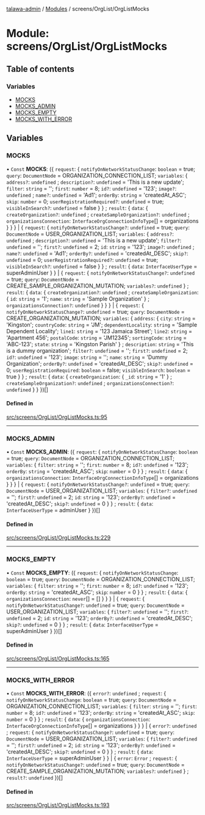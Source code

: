 [talawa-admin](../README.md) / [Modules](../modules.md) / screens/OrgList/OrgListMocks

# Module: screens/OrgList/OrgListMocks

## Table of contents

### Variables

- [MOCKS](screens_OrgList_OrgListMocks.md#mocks)
- [MOCKS\_ADMIN](screens_OrgList_OrgListMocks.md#mocks_admin)
- [MOCKS\_EMPTY](screens_OrgList_OrgListMocks.md#mocks_empty)
- [MOCKS\_WITH\_ERROR](screens_OrgList_OrgListMocks.md#mocks_with_error)

## Variables

### MOCKS

• `Const` **MOCKS**: (\{ `request`: \{ `notifyOnNetworkStatusChange`: `boolean` = true; `query`: `DocumentNode` = ORGANIZATION\_CONNECTION\_LIST; `variables`: \{ `address?`: `undefined` ; `description?`: `undefined` = 'This is a new update'; `filter`: `string` = ''; `first`: `number` = 8; `id?`: `undefined` = '123'; `image?`: `undefined` ; `name?`: `undefined` = 'Ad1'; `orderBy`: `string` = 'createdAt\_ASC'; `skip`: `number` = 0; `userRegistrationRequired?`: `undefined` = true; `visibleInSearch?`: `undefined` = false \}  \} ; `result`: \{ `data`: \{ `createOrganization?`: `undefined` ; `createSampleOrganization?`: `undefined` ; `organizationsConnection`: `InterfaceOrgConnectionInfoType`[] = organizations \}  \}  \} \| \{ `request`: \{ `notifyOnNetworkStatusChange?`: `undefined` = true; `query`: `DocumentNode` = USER\_ORGANIZATION\_LIST; `variables`: \{ `address?`: `undefined` ; `description?`: `undefined` = 'This is a new update'; `filter?`: `undefined` = ''; `first?`: `undefined` = 2; `id`: `string` = '123'; `image?`: `undefined` ; `name?`: `undefined` = 'Ad1'; `orderBy?`: `undefined` = 'createdAt\_DESC'; `skip?`: `undefined` = 0; `userRegistrationRequired?`: `undefined` = true; `visibleInSearch?`: `undefined` = false \}  \} ; `result`: \{ `data`: `InterfaceUserType` = superAdminUser \}  \} \| \{ `request`: \{ `notifyOnNetworkStatusChange?`: `undefined` = true; `query`: `DocumentNode` = CREATE\_SAMPLE\_ORGANIZATION\_MUTATION; `variables?`: `undefined`  \} ; `result`: \{ `data`: \{ `createOrganization?`: `undefined` ; `createSampleOrganization`: \{ `id`: `string` = '1'; `name`: `string` = 'Sample Organization' \} ; `organizationsConnection?`: `undefined`  \}  \}  \} \| \{ `request`: \{ `notifyOnNetworkStatusChange?`: `undefined` = true; `query`: `DocumentNode` = CREATE\_ORGANIZATION\_MUTATION; `variables`: \{ `address`: \{ `city`: `string` = 'Kingston'; `countryCode`: `string` = 'JM'; `dependentLocality`: `string` = 'Sample Dependent Locality'; `line1`: `string` = '123 Jamaica Street'; `line2`: `string` = 'Apartment 456'; `postalCode`: `string` = 'JM12345'; `sortingCode`: `string` = 'ABC-123'; `state`: `string` = 'Kingston Parish' \} ; `description`: `string` = 'This is a dummy organization'; `filter?`: `undefined` = ''; `first?`: `undefined` = 2; `id?`: `undefined` = '123'; `image`: `string` = ''; `name`: `string` = 'Dummy Organization'; `orderBy?`: `undefined` = 'createdAt\_DESC'; `skip?`: `undefined` = 0; `userRegistrationRequired`: `boolean` = false; `visibleInSearch`: `boolean` = true \}  \} ; `result`: \{ `data`: \{ `createOrganization`: \{ `_id`: `string` = '1' \} ; `createSampleOrganization?`: `undefined` ; `organizationsConnection?`: `undefined`  \}  \}  \})[]

#### Defined in

[src/screens/OrgList/OrgListMocks.ts:95](https://github.com/git-init-priyanshu/talawa-admin-clone/blob/d03f5ca/src/screens/OrgList/OrgListMocks.ts#L95)

___

### MOCKS\_ADMIN

• `Const` **MOCKS\_ADMIN**: (\{ `request`: \{ `notifyOnNetworkStatusChange`: `boolean` = true; `query`: `DocumentNode` = ORGANIZATION\_CONNECTION\_LIST; `variables`: \{ `filter`: `string` = ''; `first`: `number` = 8; `id?`: `undefined` = '123'; `orderBy`: `string` = 'createdAt\_ASC'; `skip`: `number` = 0 \}  \} ; `result`: \{ `data`: \{ `organizationsConnection`: `InterfaceOrgConnectionInfoType`[] = organizations \}  \}  \} \| \{ `request`: \{ `notifyOnNetworkStatusChange?`: `undefined` = true; `query`: `DocumentNode` = USER\_ORGANIZATION\_LIST; `variables`: \{ `filter?`: `undefined` = ''; `first?`: `undefined` = 2; `id`: `string` = '123'; `orderBy?`: `undefined` = 'createdAt\_DESC'; `skip?`: `undefined` = 0 \}  \} ; `result`: \{ `data`: `InterfaceUserType` = adminUser \}  \})[]

#### Defined in

[src/screens/OrgList/OrgListMocks.ts:229](https://github.com/git-init-priyanshu/talawa-admin-clone/blob/d03f5ca/src/screens/OrgList/OrgListMocks.ts#L229)

___

### MOCKS\_EMPTY

• `Const` **MOCKS\_EMPTY**: (\{ `request`: \{ `notifyOnNetworkStatusChange`: `boolean` = true; `query`: `DocumentNode` = ORGANIZATION\_CONNECTION\_LIST; `variables`: \{ `filter`: `string` = ''; `first`: `number` = 8; `id?`: `undefined` = '123'; `orderBy`: `string` = 'createdAt\_ASC'; `skip`: `number` = 0 \}  \} ; `result`: \{ `data`: \{ `organizationsConnection`: `never`[] = [] \}  \}  \} \| \{ `request`: \{ `notifyOnNetworkStatusChange?`: `undefined` = true; `query`: `DocumentNode` = USER\_ORGANIZATION\_LIST; `variables`: \{ `filter?`: `undefined` = ''; `first?`: `undefined` = 2; `id`: `string` = '123'; `orderBy?`: `undefined` = 'createdAt\_DESC'; `skip?`: `undefined` = 0 \}  \} ; `result`: \{ `data`: `InterfaceUserType` = superAdminUser \}  \})[]

#### Defined in

[src/screens/OrgList/OrgListMocks.ts:165](https://github.com/git-init-priyanshu/talawa-admin-clone/blob/d03f5ca/src/screens/OrgList/OrgListMocks.ts#L165)

___

### MOCKS\_WITH\_ERROR

• `Const` **MOCKS\_WITH\_ERROR**: (\{ `error?`: `undefined` ; `request`: \{ `notifyOnNetworkStatusChange`: `boolean` = true; `query`: `DocumentNode` = ORGANIZATION\_CONNECTION\_LIST; `variables`: \{ `filter`: `string` = ''; `first`: `number` = 8; `id?`: `undefined` = '123'; `orderBy`: `string` = 'createdAt\_ASC'; `skip`: `number` = 0 \}  \} ; `result`: \{ `data`: \{ `organizationsConnection`: `InterfaceOrgConnectionInfoType`[] = organizations \}  \}  \} \| \{ `error?`: `undefined` ; `request`: \{ `notifyOnNetworkStatusChange?`: `undefined` = true; `query`: `DocumentNode` = USER\_ORGANIZATION\_LIST; `variables`: \{ `filter?`: `undefined` = ''; `first?`: `undefined` = 2; `id`: `string` = '123'; `orderBy?`: `undefined` = 'createdAt\_DESC'; `skip?`: `undefined` = 0 \}  \} ; `result`: \{ `data`: `InterfaceUserType` = superAdminUser \}  \} \| \{ `error`: `Error` ; `request`: \{ `notifyOnNetworkStatusChange?`: `undefined` = true; `query`: `DocumentNode` = CREATE\_SAMPLE\_ORGANIZATION\_MUTATION; `variables?`: `undefined`  \} ; `result?`: `undefined`  \})[]

#### Defined in

[src/screens/OrgList/OrgListMocks.ts:193](https://github.com/git-init-priyanshu/talawa-admin-clone/blob/d03f5ca/src/screens/OrgList/OrgListMocks.ts#L193)
